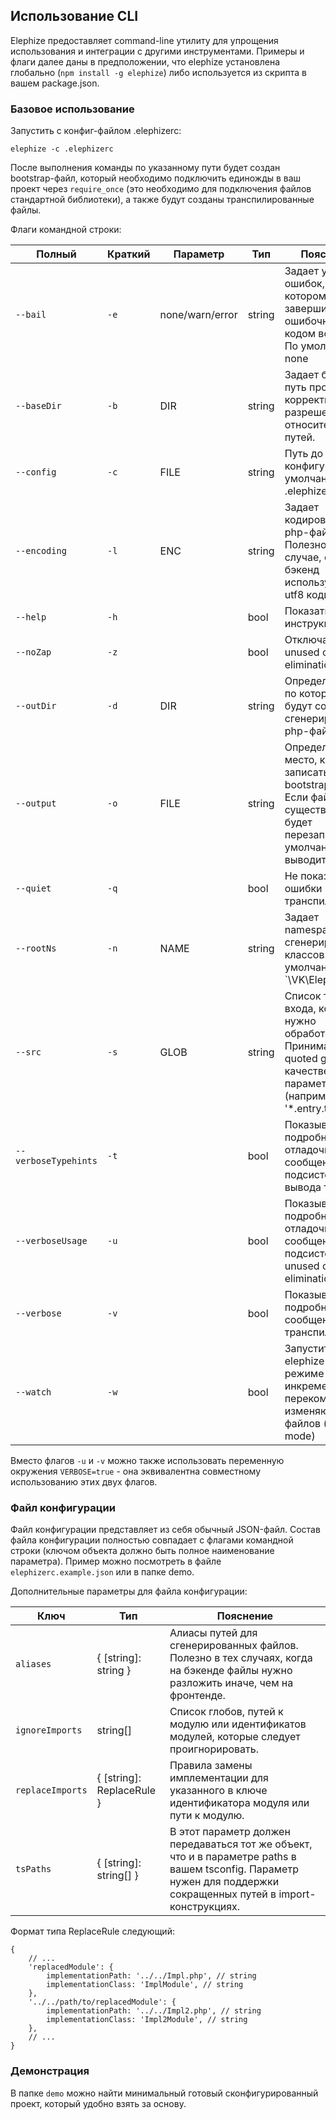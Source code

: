 ## Использование CLI

Elephize предоставляет command-line утилиту для упрощения использования и интеграции с другими инструментами. Примеры и флаги далее даны в предположении, что elephize установлена глобально (`npm install -g elephize`) либо используется из скрипта в вашем package.json.

### Базовое использование

Запустить с конфиг-файлом .elephizerc:
```shell script
elephize -c .elephizerc
```

После выполнения команды по указанному пути будет создан bootstrap-файл, который необходимо подключить единожды в ваш проект через `require_once` (это необходимо для подключения файлов стандартной библиотеки), а также будут созданы транспилированные файлы. 

Флаги командной строки:

| Полный               | Краткий | Параметр        | Тип     | Пояснение                       |
|----------------------|---------|-----------------|---------|---------------------------------|
| `--bail`             | `-e`    | none/warn/error | string  | Задает уровень ошибок, при котором процесс завершится с ошибочным кодом возврата. По умолчанию - none |
| `--baseDir`          | `-b`    | DIR             | string  | Задает базовый путь проекта для корректного разрешения относительных путей. |
| `--config`           | `-c`    | FILE            | string  | Путь до файла конфигурации, по умолчанию .elephizerc. |
| `--encoding`         | `-l`    | ENC             | string  | Задает кодировку для php-файлов. Полезно в случае, если ваш бэкенд использует не utf8 кодировку. |
| `--help`             | `-h`    |                 | bool    | Показать инструкцию |
| `--noZap`            | `-z`    |                 | bool    | Отключает unused code elimination |
| `--outDir`           | `-d`    | DIR             | string  | Определяет путь, по которому будут созданы сгенерированные php-файлы |
| `--output`           | `-o`    | FILE            | string  | Определяет место, куда записать bootstrap-файл. Если файл уже существует, он будет перезаписан. По умолчанию выводит в stdout. |
| `--quiet`            | `-q`    |                 | bool    | Не показывать ошибки транспиляции. |
| `--rootNs`           | `-n`    | NAME            | string  | Задает namespace для сгенерированных классов. По умолчанию - `\VK\Elephize' |
| `--src`              | `-s`    | GLOB            | string  | Список точек входа, которые нужно обработать. Принимает quoted glob в качестве параметра (например '*.entry.ts') |
| `--verboseTypehints` | `-t`    |                 | bool    | Показывать подробные отладочные сообщения от подсистемы вывода типов |
| `--verboseUsage`     | `-u`    |                 | bool    | Показывать подробные отладочные сообщения от подсистемы unused code elimination |
| `--verbose`          | `-v`    |                 | bool    | Показывать подробные сообщения от транспилятора. |
| `--watch`            | `-w`    |                 | bool    | Запустить elephize в режиме инкрементальной перекомпиляции изменяющихся файлов (watch mode) |

Вместо флагов `-u` и `-v` можно также использовать переменную окружения `VERBOSE=true` - она эквивалентна совместному использованию этих двух флагов. 

### Файл конфигурации

Файл конфигурации представляет из себя обычный JSON-файл. Состав файла конфигурации полностью совпадает с флагами командной строки (ключом объекта должно быть полное наименование параметра). Пример можно посмотреть в файле `elephizerc.example.json` или в папке demo.

Дополнительные параметры для файла конфигурации:

| Ключ             | Тип                         | Пояснение                       |
|------------------|-----------------------------|---------------------------------|
| `aliases`        | { \[string]: string }       | Алиасы путей для сгенерированных файлов. Полезно в тех случаях, когда на бэкенде файлы нужно разложить иначе, чем на фронтенде. |
| `ignoreImports`  | string[]                    | Список глобов, путей к модулю или идентификатов модулей, которые следует проигнорировать. |
| `replaceImports` | { \[string]: ReplaceRule }  | Правила замены имплементации для указанного в ключе идентификатора модуля или пути к модулю. |
| `tsPaths`        | { \[string]: string[] }     | В этот параметр должен передаваться тот же объект, что и в параметре paths в вашем tsconfig. Параметр нужен для поддержки сокращенных путей в import-конструкциях. |

Формат типа ReplaceRule следующий:
```
{
    // ...
    'replacedModule': {
        implementationPath: '../../Impl.php', // string 
        implementationClass: 'ImplModule', // string 
    },
    '../../path/to/replacedModule': {
        implementationPath: '../../Impl2.php', // string 
        implementationClass: 'Impl2Module', // string
    },
    // ...
}
```

### Демонстрация

В папке `demo` можно найти минимальный готовый сконфигурированный проект, который удобно взять за основу.

